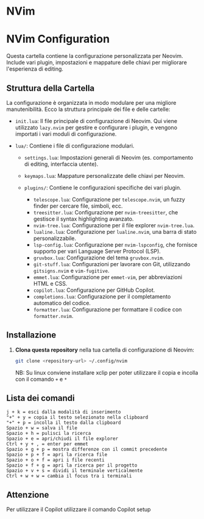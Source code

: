 # NVim

# NVim Configuration

Questa cartella contiene la configurazione personalizzata per Neovim. Include vari plugin, impostazioni e mappature delle chiavi per migliorare l'esperienza di editing.

## Struttura della Cartella

La configurazione è organizzata in modo modulare per una migliore manutenibilità. Ecco la struttura principale dei file e delle cartelle:

- `init.lua`: Il file principale di configurazione di Neovim. Qui viene utilizzato `lazy.nvim` per gestire e configurare i plugin, e vengono importati i vari moduli di configurazione.
- `lua/`: Contiene i file di configurazione modulari.

  - `settings.lua`: Impostazioni generali di Neovim (es. comportamento di editing, interfaccia utente).
  - `keymaps.lua`: Mappature personalizzate delle chiavi per Neovim.

  - `plugins/`: Contiene le configurazioni specifiche dei vari plugin.
    - `telescope.lua`: Configurazione per `telescope.nvim`, un fuzzy finder per cercare file, simboli, ecc.
    - `treesitter.lua`: Configurazione per `nvim-treesitter`, che gestisce il syntax highlighting avanzato.
    - `nvim-tree.lua`: Configurazione per il file explorer `nvim-tree.lua`.
    - `lualine.lua`: Configurazione per `lualine.nvim`, una barra di stato personalizzabile.
    - `lsp-config.lua`: Configurazione per `nvim-lspconfig`, che fornisce supporto per vari Language Server Protocol (LSP).
    - `gruvbox.lua`: Configurazione del tema `gruvbox.nvim`.
    - `git-stuff.lua`: Configurazioni per lavorare con Git, utilizzando `gitsigns.nvim` e `vim-fugitive`.
    - `emmet.lua`: Configurazione per `emmet-vim`, per abbreviazioni HTML e CSS.
    - `copilot.lua`: Configurazione per GitHub Copilot.
    - `completions.lua`: Configurazione per il completamento automatico del codice.
    - `formatter.lua`: Configurazione per formattare il codice con `formatter.nvim`.

## Installazione

1. **Clona questa repository** nella tua cartella di configurazione di Neovim:

   ```sh
   git clone <repository-url> ~/.config/nvim
   ```

   NB: Su linux conviene installare xclip per poter utilizzare il copia e incolla con il comando `+` e `*`

## Lista dei comandi

    j + k = esci dalla modalità di inserimento
    "+" + y = copia il testo selezionato nella clipboard
    "+" + p = incolla il testo dalla clipboard
    Spazio + w = salva il file
    Spazio + h = pulisci la ricerca
    Spazio + e = apri/chiudi il file explorer
    Ctrl + y + , = enter per emmet
    Spazio + g + p = mostra differenze con il commit precedente
    Spazio + p + f = apri la ricerca file
    Spazio + o + f = apri i file recenti
    Spazio + f + g = apri la ricerca per il progetto
    Spazio + v + s = dividi il terminale verticalmente
    Ctrl + w + w = cambia il focus tra i terminali

## Attenzione

Per utilizzare il Copilot utilizzare il comando Copilot setup
